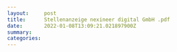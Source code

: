 ```yaml
---
layout:     post
title:      Stellenanzeige nexineer digital GmbH .pdf
date:       2022-01-08T13:09:21.021897900Z
summary:    
categories: 
---
```


<object data="{{ site.url }}/pdfs/Stellenanzeige nexineer digital GmbH .pdf" width="650" height="800" type='application/pdf'></object>
